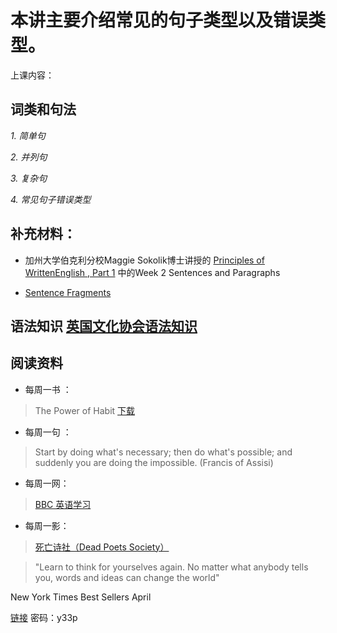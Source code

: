 # 本讲主要介绍常见的句子类型以及错误类型。

上课内容：

## 词类和句法

*1. 简单句*

*2. 并列句*

*3. 复杂句*

*4. 常见句子错误类型*



## 补充材料：

- 加州大学伯克利分校Maggie Sokolik博士讲授的 [Principles of WrittenEnglish , Part 1](https://courses.edx.org/courses/BerkeleyX%2FColWri_2.1x%2F3T2014/info)  中的Week 2  Sentences and Paragraphs

- [Sentence Fragments](http://www.roanestate.edu/owl/Sentence-Fragments.html)

## 语法知识 [英国文化协会语法知识](http://learnenglish.britishcouncil.org/en/grammar-and-vocabulary)


## 阅读资料

- 每周一书 ：

> The Power of Habit    [下载](http://pan.baidu.com/s/1gdH5Xi7)

- 每周一句 ：

> Start by doing what's necessary; then do what's possible; and suddenly you are doing the impossible. (Francis of Assisi)



- 每周一网：

> [BBC 英语学习](http://www.bbc.co.uk/learningenglish/)

- 每周一影：

> [死亡诗社（Dead Poets Society）](http://v.qq.com/page/x/0/b/x00144y37ub.html)

> "Learn to think for yourselves again. No matter what anybody tells you, words and ideas can change the world"

New York Times  Best Sellers  April

[链接](http://pan.baidu.com/s/1c0wDsly) 密码：y33p

